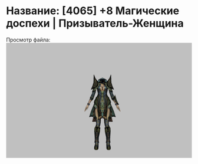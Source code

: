 # Название: [4065] +8 Магические доспехи | Призыватель-Женщина

Просмотр файла:
![p090005.png](p090005.png)